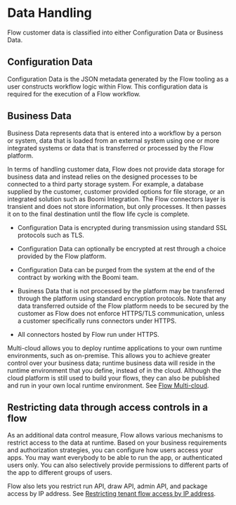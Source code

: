 # Data Handling 

<head>
  <meta name="guidename" content="Flow"/>
  <meta name="context" content="GUID-b0044f19-b7ff-4f8c-8632-18226017ec4a"/>
</head>


Flow customer data is classified into either Configuration Data or Business Data.

## Configuration Data 

Configuration Data is the JSON metadata generated by the Flow tooling as a user constructs workflow logic within Flow. This configuration data is required for the execution of a Flow workflow.

## Business Data 

Business Data represents data that is entered into a workflow by a person or system, data that is loaded from an external system using one or more integrated systems or data that is transferred or processed by the Flow platform.

In terms of handling customer data, Flow does not provide data storage for business data and instead relies on the designed processes to be connected to a third party storage system. For example, a database supplied by the customer, customer provided options for file storage, or an integrated solution such as Boomi Integration. The Flow connectors layer is transient and does not store information, but only processes. It then passes it on to the final destination until the flow life cycle is complete.

-   Configuration Data is encrypted during transmission using standard SSL protocols such as TLS.


-   Configuration Data can optionally be encrypted at rest through a choice provided by the Flow platform.

-   Configuration Data can be purged from the system at the end of the contract by working with the Boomi team.
  
-   Business Data that is not processed by the platform may be transferred through the platform using standard encryption protocols. Note that any data transferred outside of the Flow platform needs to be secured by the customer as Flow does not enforce HTTPS/TLS communication, unless a customer specifically runs connectors under HTTPS.

-   All connectors hosted by Flow run under HTTPS.

Multi-cloud allows you to deploy runtime applications to your own runtime environments, such as on-premise. This allows you to achieve greater control over your business data; runtime business data will reside in the runtime environment that you define, instead of in the cloud. Although the cloud platform is still used to build your flows, they can also be published and run in your own local runtime environment. See [Flow Multi-cloud](c-flo-MC_149c8266-5449-4c3c-afc4-a53f814bd7bb.md).

## Restricting data through access controls in a flow 

As an additional data control measure, Flow allows various mechanisms to restrict access to the data at runtime. Based on your business requirements and authorization strategies, you can configure how users access your apps. You may want everybody to be able to run the app, or authenticated users only. You can also selectively provide permissions to different parts of the app to different groups of users.

Flow also lets you restrict run API, draw API, admin API, and package access by IP address. See [Restricting tenant flow access by IP address](c-flo-Tenant_restrict_by_ip_address_96aa7e22-e56d-4ae1-aab5-ba6d92627eca.md).